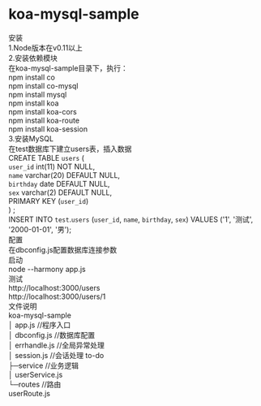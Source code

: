 koa-mysql-sample
================

安装<br />
  1.Node版本在v0.11以上<br />
  2.安装依赖模块<br /> 
    在koa-mysql-sample目录下，执行：<br />
    npm install co<br />
    npm install co-mysql<br />
    npm install mysql<br />
    npm install koa<br />
    npm install koa-cors<br />
    npm install koa-route<br />
    npm install koa-session<br />
  3.安装MySQL<br />
    在test数据库下建立users表，插入数据<br />
    CREATE TABLE `users` (<br />
      `user_id` int(11) NOT NULL,<br />
      `name` varchar(20) DEFAULT NULL,<br />
      `birthday` date DEFAULT NULL,<br />
      `sex` varchar(2) DEFAULT NULL,<br />
      PRIMARY KEY (`user_id`)<br />
      ) ;<br />
      INSERT INTO `test`.`users` (`user_id`, `name`, `birthday`, `sex`) VALUES ('1', '测试', '2000-01-01', '男');<br />
配置<br />
   在dbconfig.js配置数据库连接参数<br />
启动<br />
   node --harmony app.js<br />
测试<br />
  http://localhost:3000/users<br />
  http://localhost:3000/users/1<br />
文件说明<br />
koa-mysql-sample<br />
│  app.js         //程序入口<br />
│  dbconfig.js    //数据库配置<br />
│  errhandle.js   //全局异常处理<br />
│  session.js     //会话处理 to-do<br />
├─service        //业务逻辑<br />
│      userService.js<br />
└─routes         //路由<br />
        userRoute.js
